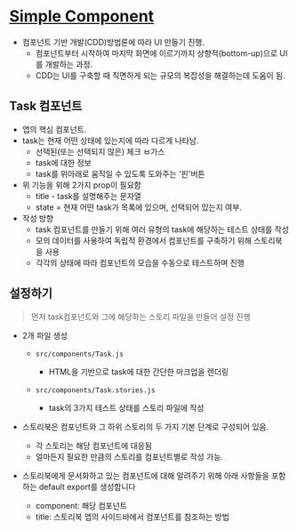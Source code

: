 # [Simple Component](https://storybook.js.org/tutorials/intro-to-storybook/react/ko/simple-component/)

- 컴포넌트 기반 개발(CDD)방법론에 따라 UI 만들기 진행.
  - 컴포넌트부터 시작하여 마지막 화면에 이르기까지 상향적(bottom-up)으로 UI를 개발하는 과정.
  - CDD는 UI를 구축할 때 직면하게 되는 규모의 복잡성을 해결하는데 도움이 됨.

## Task 컴포넌트

- 앱의 핵심 컴포넌트.
- task는 현재 어떤 상태에 있는지에 따라 다르게 나타남.
  - 선택된(또는 선택되지 않은) 체크 ㅂ가스
  - task에 대한 정보
  - task를 위아래로 움직일 수 있도록 도와주는 '핀'버튼
- 위 기능을 위해 2가지 prop이 필요함
  - title - task를 설명해주는 문자열
  - state = 현재 어떤 task가 목록에 있으며, 선택되어 있는지 여부.
- 작성 방향
  - task 컴포넌트를 만들기 위해 여러 유형의 task에 해당하는 테스트 상태를 작성
  - 모의 데이터를 사용하여 독립적 환경에서 컴포넌트를 구축하기 위해 스토리북을 사용
  - 각각의 상태에 따라 컴포넌트의 모습을 수동으로 테스트하며 진행

## 설정하기

> 먼저 task컴포넌트와 그에 해당하는 스토리 파일을 만들어 설정 진행

- 2개 파일 생성

  - `src/components/Task.js`
    - HTML을 기반으로 task에 대한 간단한 마크업을 렌더링
  - `src/components/Task.stories.js`

    - task의 3가지 테스트 상태를 스토리 파일에 작성

- 스토리북은 컴포넌트와 그 하위 스토리의 두 가지 기본 단계로 구성되어 있음.
  - 각 스토리는 해당 컴포넌트에 대응됨
  - 얼마든지 필요한 만큼의 스토리를 컴포넌트별로 작성 가능.
- 스토리북에게 문서화하고 있는 컴포넌트에 대해 알려주기 위해 아래 사항들을 포함하는 default export를 생성합니다
  - component: 해당 컴포넌트
  - title: 스토리북 앱의 사이드바에서 컴포넌트를 참조하는 방법
